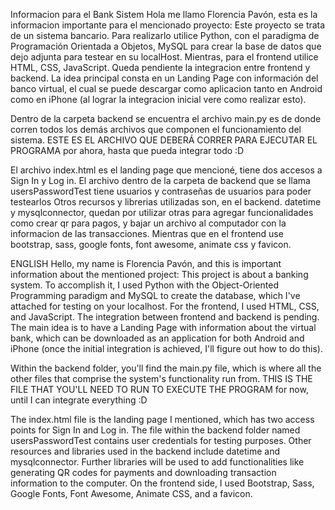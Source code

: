 
Informacion para el Bank Sistem
Hola me llamo Florencia Pavón, esta es la informacion importante para el mencionado proyecto:
Este proyecto se trata de un sistema bancario. Para realizarlo utilice Python, con el paradigma de Programación Orientada a Objetos, MySQL para crear la base de datos que dejo adjunta para testear en su localHost. Mientras, para el frontend utilice HTML, CSS, JavaScript.
Queda pendiente la integracion entre frontend y backend. La idea principal consta en un Landing Page con información del banco virtual, el cual se puede descargar como aplicacion tanto en Android como en iPhone (al lograr la integracion inicial vere como realizar esto).

Dentro de la carpeta backend se encuentra el archivo main.py es de donde corren todos los demás archivos que componen el funcionamiento del sistema. ESTE ES EL ARCHIVO QUE DEBERÁ CORRER PARA EJECUTAR EL PROGRAMA por ahora, hasta que pueda integrar todo :D

El archivo index.html es el landing page que mencioné, tiene dos accesos a Sign In y Log in.
El archivo dentro de la carpeta de backend que se llama usersPasswordTest tiene usuarios y contraseñas de usuarios para poder testearlos
Otros recursos y librerias utilizadas son, en el backend. datetime y mysqlconnector, quedan por utilizar otras para agregar funcionalidades como crear qr para pagos, y bajar un archivo al computador con la informacion de las transacciones.
Mientras que en el frontend use bootstrap, sass, google fonts, font awesome, animate css y favicon.



ENGLISH
Hello, my name is Florencia Pavón, and this is important information about the mentioned project:
This project is about a banking system. To accomplish it, I used Python with the Object-Oriented Programming paradigm and MySQL to create the database, which I've attached for testing on your localhost. For the frontend, I used HTML, CSS, and JavaScript.
The integration between frontend and backend is pending. The main idea is to have a Landing Page with information about the virtual bank, which can be downloaded as an application for both Android and iPhone (once the initial integration is achieved, I'll figure out how to do this).

Within the backend folder, you'll find the main.py file, which is where all the other files that comprise the system's functionality run from. THIS IS THE FILE THAT YOU'LL NEED TO RUN TO EXECUTE THE PROGRAM for now, until I can integrate everything :D

The index.html file is the landing page I mentioned, which has two access points for Sign In and Log in.
The file within the backend folder named usersPasswordTest contains user credentials for testing purposes.
Other resources and libraries used in the backend include datetime and mysqlconnector. Further libraries will be used to add functionalities like generating QR codes for payments and downloading transaction information to the computer.
On the frontend side, I used Bootstrap, Sass, Google Fonts, Font Awesome, Animate CSS, and a favicon.

